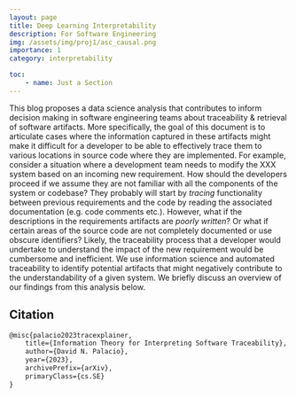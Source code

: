 ```yaml
---
layout: page
title: Deep Learning Interpretability 
description: For Software Engineering
img: /assets/img/proj1/asc_causal.png
importance: 1
category: interpretability

toc: 
    - name: Just a Section
---
```


This blog proposes a data science analysis that contributes to inform decision making in software engineering teams about traceability & retrieval of software artifacts. More specifically, the goal of this document is to articulate cases where the information captured in these artifacts might make it difficult for a developer to be able to effectively trace them to various locations in source code where they are implemented. For example, consider a situation where a development team needs to modify the XXX system based on an incoming new requirement. How should the developers proceed if we assume they are not familiar with all the components of the system or codebase? They probably will start by _tracing_ functionality between previous requirements  and the code by reading the associated documentation (e.g. code comments etc.). However, what if the descriptions in the requirements artifacts are _poorly written_?  Or what if certain areas of the source code are not completely documented or use obscure identifiers? Likely, the traceability process that a developer would undertake to understand the impact of the new requirement would be cumbersome and inefficient. We use information science and automated traceability to identify potential artifacts that might negatively contribute to the understandability of a given system. We briefly discuss an overview of our findings from this analysis below.


## Citation

```latex
@misc{palacio2023tracexplainer,
    title={Information Theory for Interpreting Software Traceability},
    author={David N. Palacio},
    year={2023},
    archivePrefix={arXiv},
    primaryClass={cs.SE}
}
```


